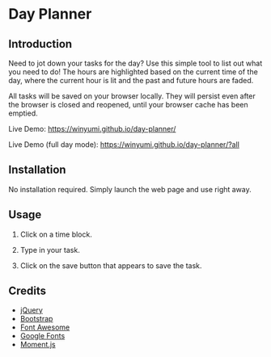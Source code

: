 # Day Planner

## Introduction

Need to jot down your tasks for the day? Use this simple tool to list out what you need to do! The hours are highlighted based on the current time of the day, where the current hour is lit and the past and future hours are faded.

All tasks will be saved on your browser locally. They will persist even after the browser is closed and reopened, until your browser cache has been emptied.

Live Demo: https://winyumi.github.io/day-planner/

Live Demo (full day mode): https://winyumi.github.io/day-planner/?all


## Installation

No installation required. Simply launch the web page and use right away.


## Usage

1. Click on a time block.

2. Type in your task.

3. Click on the save button that appears to save the task.


## Credits

- [jQuery](https://jquery.com/)
- [Bootstrap](https://getbootstrap.com/)
- [Font Awesome](https://fontawesome.com/)
- [Google Fonts](https://fonts.google.com/)
- [Moment.js](https://momentjs.com/)
